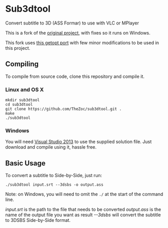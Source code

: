 # Sub3dtool
Convert subtitle to 3D (ASS Formar) to use with VLC or MPlayer

This is a fork of the [original project](https://code.google.com/p/sub3dtool/), with fixes so it runs on Windows.

This fork uses [this getopt port](http://www.codeproject.com/Articles/157001/Full-getopt-Port-for-Unicode-and-Multibyte-Microso) with few minor modifications to be used in this project.

## Compiling

To compile from source code, clone this repository and compile it.

### Linux and OS X

```
mkdir sub3dtool
cd sub3dtool
git clone https://github.com/TheZoc/sub3dtool.git .
make
./sub3dtool
```

### Windows
You will need [Visual Studio 2013](http://www.visualstudio.com/en-us/products/visual-studio-express-vs.aspx) to use the supplied solution file.
Just download and compile using it, hassle free.

## Basic Usage
To convert a subtitle to Side-by-Side, just run:
```
./sub3dtool input.srt --3dsbs -o output.ass
```

Note: on Windows, you will need to omit the ```./``` at the start of the command line.

*input.srt* is the path to the file that needs to be converted
*output.ass* is the name of the output file you want as result
*--3dsbs* will convert the subtitle to 3DSBS Side-by-Side format.

